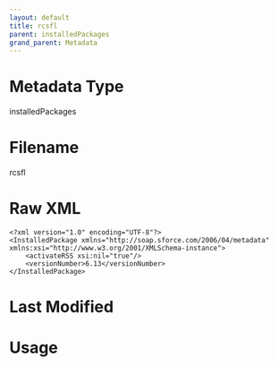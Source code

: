 ```yaml
---
layout: default
title: rcsfl
parent: installedPackages
grand_parent: Metadata
---
```

# Metadata Type
installedPackages


# Filename 
rcsfl


# Raw XML
```
<?xml version="1.0" encoding="UTF-8"?>
<InstalledPackage xmlns="http://soap.sforce.com/2006/04/metadata" xmlns:xsi="http://www.w3.org/2001/XMLSchema-instance">
    <activateRSS xsi:nil="true"/>
    <versionNumber>6.13</versionNumber>
</InstalledPackage>
```


# Last Modified


# Usage
